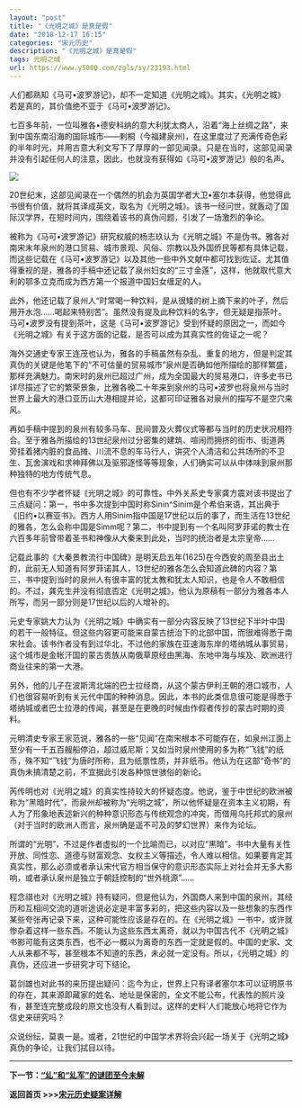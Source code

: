 ```yaml
---
layout: "post"
title: "《光明之城》是真是假"
date: "2018-12-17 16:15"
categories: "宋元历史"
description: "《光明之城》是真是假"
tags: 光明之城
url: https://www.y5000.com/zgls/sy/23193.html
---
```






人们都熟知《马可•波罗游记》，却不一定知道《光明之城》。其实，《光明之城》若是真的，其价值绝不亚于《马可•波罗游记》。

七百多年前，一位叫雅各•德安科纳的意大利犹太商人，沿着“海上丝绸之路”，来到中国东南沿海的国际城市——剌桐（今福建泉州)，在这里度过了充满传奇色彩的半年时光，并用古意大利文写下了厚厚的一部见闻录。只是在当时，这部见闻录并没有引起任何人的注意，因此，也就没有获得如《马可•波罗游记》般的名声。

![](https://img.y5000.com/uploads/allimg/170630/8-1F6301I042W7.jpg)

20世纪末，这部见闻录在一个偶然的机会为英国学者大卫•塞尔本获得，他觉得此书很有价值，就将其译成英文，取名为《光明之城》。该书一经问世，就轰动了国际汉学界，在短时间内，围绕着该书的真伪问题，引发了一场激烈的争论。

被称为《马可•波罗游记》研究权威的杨志玖认为《光明之城》不是伪书。雅各对南宋末年泉州的港口贸易、城市景观、风俗、宗教以及外国侨民等都有具体记载，而这些记载在《马可•波罗游记》以及其他一些中外文献中都可找到佐证。尤其值得重视的是，雅各的手稿中还记载了泉州妇女的“三寸金莲”，这样，他就取代意大利的鄂多立克而成为西方第一个报道中国妇女缠足的人。

此外，他还记载了泉州人“时常喝一种饮料，是从很矮的树上摘下来的叶子，然后用开水泡……喝起来特别苦”。虽然没有提及此种饮料的名字，但无疑是指茶叶。马可•波罗没有提到茶叶，这是《马可•波罗游记》受到怀疑的原因之一，而如今《光明之城》有关于这方面的记载，是否可以成为其真实性的佐证之一呢？

海外交通史专家王连茂也认为，雅各的手稿虽然有杂乱、重复的地方，但是判定其真伪的关键是他笔下的“不可估量的贸易城市”泉州是否确如他所描绘的那样繁盛，那样充满魅力。南宋时的泉州已超过广州，成为全国最大的贸易港口，许多史书已详尽描述了它的繁荣景象，比雅各晚二十年来到泉州的马可•波罗也将泉州与当时世界上最大的港口亚历山大港相提并论，这都可印证雅各对泉州的描写不是空穴来风。

再如手稿中提到的泉州有较多马车、民间普及火葬仪式等都与当时的历史状况相符合。至于雅各所描绘的13世纪泉州过分密集的建筑、喧闹而拥挤的街市、街道两旁挂着猪内脏的食品摊、川流不息的车马行人，讲究个人清洁和公共场所的不卫生、瓦舍演戏和求神拜佛以及驱邪逐怪等等现象，人们确实可以从中体味到泉州那种独特的地方传统气息。

但也有不少学者怀疑《光明之城》的可靠性。中外关系史专家龚方震对该书提出了三点疑问：第一，书中多次提到中国时称Sinin^Sinim是个希伯来语，其出典于《旧约•以赛亚书》。西方人用Sinim指中国是17世纪以后的事了，而生活在13世纪的雅各，怎么会称中国是Simm呢？第二，书中提到有一个名叫阿罗菲诺的教士在六百多年前曾带着圣书和神像从大秦来到此处，当时的统治者是太宗皇帝……

记载此事的《大秦景教流行中国碑》是明天启五年(1625)在今西安的周至县出土的，此前无人知道有阿罗菲诺其人，13世纪的雅各怎么会知道此碑的内容？第三，书中提到当时的泉州人有很丰富的犹太教和犹太人知识，也是令人不敢相信的。不过，龚先生并没有彻底否定《光明之城》，他认为原稿有一部分为雅各本人所写，而另一部分则是17世纪以后的人增补的。

元史专家姚大力认为《光明之城》中确实有一部分内容反映了13世纪下半叶中国的若干一般特征。但这些内容更可能来自蒙古统治下的北部中国，而很难得悉于南宋社会。该书作者没有到过华北，不过他的家族在亚速海东岸的塔纳城从事贸易，这个城市是金帐汗国的蒙古贵族从南俄草原经由黑海、东地中海与埃及、欧洲进行商业往来的第一大港。

另外，他的儿子在波斯湾北端的巴士拉经商，从这个蒙古伊利王朝的港口城市，人们也很容易听到有关元代中国的种种消息。因此，本书的此类信息很可能是得悉于塔纳城或者巴士拉港的传闻，甚至是在更晚的时候由作假者传抄的蒙古时期的资料。

元明清史专家王家范说，雅各的一些“见闻”在南宋根本不可能存在，如泉州江面上至少有一千五百艘船停泊，超过威尼斯；又如当时泉州使用的多为称“飞钱”的纸币，殊不知“飞钱”为唐时所称，且为纸票性质，并非纸币。他认为在这部“奇书”的真伪未搞清楚之前，不宜据此引发各种惊世骇俗的新论。

芮传明也对《光明之城》的真实性持较大的怀疑态度。他说，鉴于中世纪的欧洲被称为“黑暗时代”，而泉州却被称为“光明之城”，所以他怀疑是在资本主义初期，有人为了形象地表述新兴的种种意识形态与传统观念的冲突，而借用乌托邦式的泉州（对于当时的欧洲人而言，泉州确是遥不可及的梦幻世界）来作为论坛。

所谓的“光明”，不过是作者虚拟的一个比喻而已，以对应“黑暗”。书中大量有关性开放、同性恋、道德与财富观念、女权主义等描述，令人难以相信。如果要肯定其真实性，那么必须或者承认宋代官方相当保守的意识形态实际上对社会并无多大影响，或者承认泉州是独立于朝廷控制的“世外桃源”……

程念祺也对《光明之城》持有疑问，但是他认为，外国商人来到中国的泉州，其经历和互相间交流的道听途说必定是丰富多彩的，把这些内容以及一些想象的东西作某些夸张再记录下来，这种可能性应该是存在的。在《光明之城》一书中，或许就惨杂着这样一些东西。不能认为这些东西太离奇，就以为中国古代不《光明之城》书影可能有这类东西，也不必一概以为离奇的东西一定就是假的。中国的史家、文人从来都不写，甚至根本不知道的东西，未必就一定没有。所以，《光明之城》的真伪，还应进一步研究才可下结论。

葛剑雄也对此书的来历提出疑问：迄今为止，世界上只有译者塞尔本可以证明原书的存在，其来源即藏家的姓名、地址是保密的，全文不能公布，代表性的照片没有，甚至连完整成段的原文也没有人看到过。这样的史料’人们能放心地将它作为信史来研究吗？

众说纷纭，莫衷一是。或者，21世纪的中国学术界将会兴起一场关于《光明之城》真伪的争论，让我们拭目以待。

* * *

**下一节：[“乣”和“乣军”的谜团至今未解](https://www.y5000.com/zgls/sy/23194.html)**

**返回首页 >>>[宋元历史疑案详解](https://www.y5000.com/zgls/sy/23199.html)**
